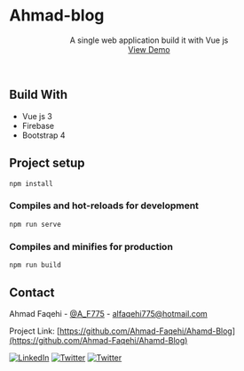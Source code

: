 # Ahmad-blog

<p align="center">

  <p align="center">
A single web application build it with Vue js
    <br />
    <a href="http://iepes.site/">View Demo</a>
  </p>
</p>   

<Br>

## Build With
* []() Vue js 3
* []() Firebase
* []() Bootstrap 4


## Project setup
```
npm install
```

### Compiles and hot-reloads for development
```
npm run serve
```

### Compiles and minifies for production
```
npm run build
```
<!-- CONTACT -->
## Contact

Ahmad Faqehi - [@A_F775](https://twitter.com/A_F775) - alfaqehi775@hotmail.com

Project Link: [https://github.com/Ahmad-Faqehi/Ahamd-Blog](https://github.com/Ahmad-Faqehi/Ahamd-Blog)

[![LinkedIn][linkedin-shield]][linkedin-url]
[![Twitter][twitter-shield]][twittwe-url]
[![Twitter][github-shield]][github-url]



<!-- MARKDOWN LINKS & IMAGES -->
<!-- https://www.markdownguide.org/basic-syntax/#reference-style-links -->
[linkedin-shield]: https://img.shields.io/badge/-LinkedIn-black.svg?style=for-the-badge&logo=linkedin&colorB=555
[linkedin-url]: https://linkedin.com/in/ahmad-faqehi
[twitter-shield]: https://img.shields.io/badge/-twitter-black.svg?style=for-the-badge&logo=twitter&colorB=555
[twittwe-url]: https://twitter.com/A_F775
[github-shield]: https://img.shields.io/badge/-github-black.svg?style=for-the-badge&logo=github&colorB=555
[github-url]: https://github.com/Ahmad-Faqehi
